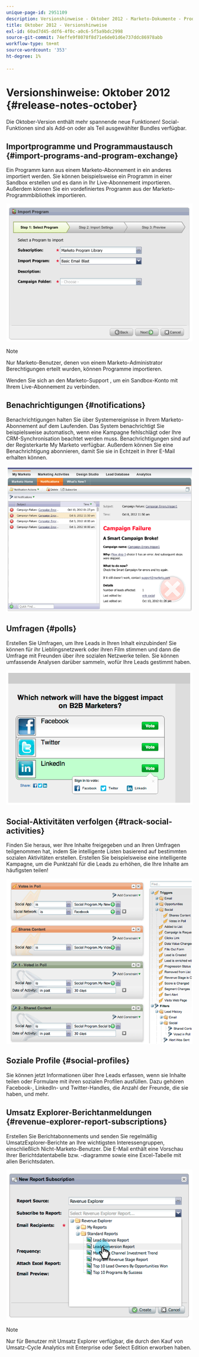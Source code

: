 ```yaml
---
unique-page-id: 2951109
description: Versionshinweise - Oktober 2012 - Marketo-Dokumente - Produktdokumentation
title: Oktober 2012 - Versionshinweise
exl-id: 60ad7d45-ddf6-4f0c-a0c6-5f5a9bdc2998
source-git-commit: 74effe9f8078f8d71e6de01d6e737ddc86978abb
workflow-type: tm+mt
source-wordcount: '353'
ht-degree: 1%

---
```


# Versionshinweise: Oktober 2012 {#release-notes-october}

Die Oktober-Version enthält mehr spannende neue Funktionen! Social-Funktionen sind als Add-on oder als Teil ausgewählter Bundles verfügbar.

## Importprogramme und Programmaustausch {#import-programs-and-program-exchange}

Ein Programm kann aus einem Marketo-Abonnement in ein anderes importiert werden. Sie können beispielsweise ein Programm in einer Sandbox erstellen und es dann in Ihr Live-Abonnement importieren. Außerdem können Sie ein vordefiniertes Programm aus der Marketo-Programmbibliothek importieren.

![](assets/image2014-9-23-10-3a46-3a42.png)

>[!NOTE]
>
>Nur Marketo-Benutzer, denen von einem Marketo-Administrator Berechtigungen erteilt wurden, können Programme importieren.
>
>Wenden Sie sich an den Marketo-Support , um ein Sandbox-Konto mit Ihrem Live-Abonnement zu verbinden.

## Benachrichtigungen {#notifications}

Benachrichtigungen halten Sie über Systemereignisse in Ihrem Marketo-Abonnement auf dem Laufenden. Das System benachrichtigt Sie beispielsweise automatisch, wenn eine Kampagne fehlschlägt oder Ihre CRM-Synchronisation beachtet werden muss. Benachrichtigungen sind auf der Registerkarte My Marketo verfügbar. Außerdem können Sie eine Benachrichtigung abonnieren, damit Sie sie in Echtzeit in Ihrer E-Mail erhalten können.

![](assets/image2014-9-23-10-3a46-3a53.png)

## Umfragen {#polls}

Erstellen Sie Umfragen, um Ihre Leads in Ihren Inhalt einzubinden! Sie können für ihr Lieblingsnetzwerk oder ihren Film stimmen und dann die Umfrage mit Freunden über ihre sozialen Netzwerke teilen. Sie können umfassende Analysen darüber sammeln, wofür Ihre Leads gestimmt haben.

![](assets/image2014-9-23-10-3a47-3a6.png)

## Social-Aktivitäten verfolgen {#track-social-activities}

Finden Sie heraus, wer Ihre Inhalte freigegeben und an Ihren Umfragen teilgenommen hat, indem Sie intelligente Listen basierend auf bestimmten sozialen Aktivitäten erstellen. Erstellen Sie beispielsweise eine intelligente Kampagne, um die Punktzahl für die Leads zu erhöhen, die Ihre Inhalte am häufigsten teilen!

![](assets/image2014-9-23-10-3a47-3a20.png)

## Soziale Profile {#social-profiles}

Sie können jetzt Informationen über Ihre Leads erfassen, wenn sie Inhalte teilen oder Formulare mit ihren sozialen Profilen ausfüllen. Dazu gehören Facebook-, LinkedIn- und Twitter-Handles, die Anzahl der Freunde, die sie haben, und mehr.

## Umsatz Explorer-Berichtanmeldungen {#revenue-explorer-report-subscriptions}

Erstellen Sie Berichtabonnements und senden Sie regelmäßig UmsatzExplorer-Berichte an Ihre wichtigsten Interessengruppen, einschließlich Nicht-Marketo-Benutzer. Die E-Mail enthält eine Vorschau Ihrer Berichtdatentabelle bzw. -diagramme sowie eine Excel-Tabelle mit allen Berichtsdaten.

![](assets/image2014-9-23-10-3a47-3a33.png)

>[!NOTE]
>
>Nur für Benutzer mit Umsatz Explorer verfügbar, die durch den Kauf von Umsatz-Cycle Analytics mit Enterprise oder Select Edition erworben haben.
